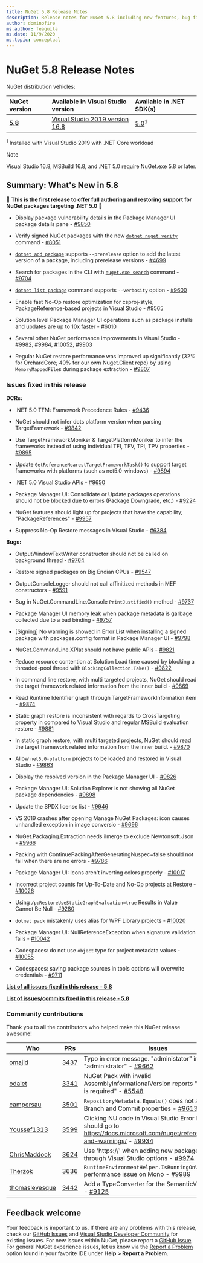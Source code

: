 ```yaml
---
title: NuGet 5.8 Release Notes
description: Release notes for NuGet 5.8 including new features, bug fixes, and DCRs.
author: dominofire
ms.author: feaguila
ms.date: 11/9/2020
ms.topic: conceptual
---
```


# NuGet 5.8 Release Notes

NuGet distribution vehicles:

| NuGet version | Available in Visual Studio version | Available in .NET SDK(s) |
|:---|:---|:---|
| [**5.8**](https://nuget.org/downloads) | [Visual Studio 2019 version 16.8](https://visualstudio.microsoft.com/downloads/) | [5.0](https://dotnet.microsoft.com/download/dotnet-core/5.0)<sup>1</sup> |

<sup>1</sup> Installed with Visual Studio 2019 with .NET Core workload
  
> [!NOTE]
> Visual Studio 16.8, MSBuild 16.8, and .NET 5.0 require NuGet.exe 5.8 or later.


## Summary: What's New in 5.8
🎉 **This is the first release to offer full authoring and restoring support for NuGet packages targeting .NET 5.0** 🎉

* Display package vulnerability details in the Package Manager UI package details pane - [#9850](https://github.com/NuGet/Home/issues/9850)

* Verify signed NuGet packages with the new [`dotnet nuget verify`](https://docs.microsoft.com/dotnet/core/tools/dotnet-nuget-verify) command - [#8051](https://github.com/NuGet/Home/issues/8051)

* [`dotnet add package`](https://docs.microsoft.com/dotnet/core/tools/dotnet-add-package#:~:text=dotnet%20add%20package%201%20Name%202%20Synopsis%203,when%20targeting%20a%20specific%20framework.%20...%206%20Examples) supports `--prerelease` option to add the latest version of a package, including prerelease versions - [#4699](https://github.com/NuGet/Home/issues/4699)

* Search for packages in the CLI with [`nuget.exe search`](https://docs.microsoft.com/nuget/reference/cli-reference/cli-ref-search) command - [#9704](https://github.com/NuGet/Home/issues/9704)

* [`dotnet list package`](https://docs.microsoft.com/dotnet/core/tools/dotnet-list-package) command supports `--verbosity` option - [#9600](https://github.com/NuGet/Home/issues/9600)

* Enable fast No-Op restore optimization for csproj-style, PackageReference-based projects in Visual Studio - [#9565](https://github.com/NuGet/Home/issues/9565)

* Solution level Package Manager UI operations such as package installs and updates are up to 10x faster - [#6010](https://github.com/NuGet/Home/issues/6010)

* Several other NuGet performance improvements in Visual Studio - [#9982](https://github.com/NuGet/Home/issues/9982), [#9984](https://github.com/NuGet/Home/issues/9984), [#10052](https://github.com/NuGet/Home/issues/10052), [#9903](https://github.com/NuGet/Home/issues/9903)

* Regular NuGet restore performance was improved up significantly (32% for OrchardCore; 40% for our own Nuget.Client repo) by using `MemoryMappedFile`s during package extraction - [#9807](https://github.com/NuGet/Home/issues/9807)

### Issues fixed in this release

**DCRs:**

* .NET 5.0 TFM: Framework Precedence Rules - [#9436](https://github.com/NuGet/Home/issues/9436)

* NuGet should not infer dots platform version when parsing TargetFramework - [#9842](https://github.com/NuGet/Home/issues/9842)

* Use TargetFrameworkMoniker & TargetPlatformMoniker to infer the frameworks instead of using individual TFI, TFV, TPI, TPV properties - [#9895](https://github.com/NuGet/Home/issues/9895)

* Update `GetReferenceNearestTargetFrameworkTask()` to support target frameworks with platforms (such as net5.0-windows) - [#9894](https://github.com/NuGet/Home/issues/9894)

* .NET 5.0 Visual Studio APIs - [#9650](https://github.com/NuGet/Home/issues/9650)

* Package Manager UI: Consolidate or Update packages operations should not be blocked due to errors (Package Downgrade, etc.) - [#9224](https://github.com/NuGet/Home/issues/9224)

* NuGet features should light up for projects that have the capability; "PackageReferences" - [#9957](https://github.com/NuGet/Home/issues/9957)

* Suppress No-Op Restore messages in Visual Studio - [#6384](https://github.com/NuGet/Home/issues/6384)

**Bugs:**

* OutputWindowTextWriter constructor should not be called on background thread - [#9764](https://github.com/NuGet/Home/issues/9764)

* Restore signed packages on Big Endian CPUs - [#9547](https://github.com/NuGet/Home/issues/9547)

* OutputConsoleLogger should not call affinitized methods in MEF constructors - [#9591](https://github.com/NuGet/Home/issues/9591)

* Bug in NuGet.CommandLine.Console `PrintJustified()` method - [#9737](https://github.com/NuGet/Home/issues/9737)

* Package Manager UI memory leak when package metadata is garbage collected due to a bad binding - [#9757](https://github.com/NuGet/Home/issues/9757)

* [Signing] No warning is showed in Error List when installing a signed package with packages.config format in Package Manager UI - [#9798](https://github.com/NuGet/Home/issues/9798)

* NuGet.CommandLine.XPlat should not have public APIs - [#9821](https://github.com/NuGet/Home/issues/9821)

* Reduce resource contention at Solution Load time caused by blocking a threaded-pool thread with `BlockingCollection.Take()` - [#9822](https://github.com/NuGet/Home/issues/9822)

* In command line restore, with multi targeted projects, NuGet should read the target framework related information from the inner build - [#9869](https://github.com/NuGet/Home/issues/9869)

* Read Runtime Identifier graph through TargetFrameworkInformation item - [#9874](https://github.com/NuGet/Home/issues/9874)

* Static graph restore is inconsistent with regards to CrossTargeting property in compared to Visual Studio and regular MSBuild evaluation restore - [#9881](https://github.com/NuGet/Home/issues/9881)

* In static graph restore, with multi targeted projects, NuGet should read the target framework related information from the inner build. - [#9870](https://github.com/NuGet/Home/issues/9870)

* Allow `net5.0-platform` projects to be loaded and restored in Visual Studio - [#9863](https://github.com/NuGet/Home/issues/9863)

* Display the resolved version in the Package Manager UI - [#9826](https://github.com/NuGet/Home/issues/9826)

* Package Manager UI: Solution Explorer is not showing all NuGet package dependencies - [#9898](https://github.com/NuGet/Home/issues/9898)

* Update the SPDX license list - [#9946](https://github.com/NuGet/Home/issues/9946)

* VS 2019 crashes after opening Manage NuGet Packages: icon causes unhandled exception in image conversio - [#9696](https://github.com/NuGet/Home/issues/9696)

* NuGet.Packaging.Extraction needs ilmerge to exclude Newtonsoft.Json - [#9966](https://github.com/NuGet/Home/issues/9966)

* Packing with ContinuePackingAfterGeneratingNuspec=false should not fail when there are no errors - [#9786](https://github.com/NuGet/Home/issues/9786)

* Package Manager UI: Icons aren't inverting colors properly - [#10017](https://github.com/NuGet/Home/issues/10017)

* Incorrect project counts for Up-To-Date and No-Op projects at Restore - [#10026](https://github.com/NuGet/Home/issues/10026)

* Using `/p:RestoreUseStaticGraphEvaluation=true` Results in Value Cannot Be Null - [#9280](https://github.com/NuGet/Home/issues/9280)

* `dotnet pack` mistakenly uses alias for WPF Library projects - [#10020](https://github.com/NuGet/Home/issues/10020)

* Package Manager UI: NullReferenceException when signature validation fails - [#10042](https://github.com/NuGet/Home/issues/10042)

* Codespaces: do not use `object` type for project metadata values  - [#10055](https://github.com/NuGet/Home/issues/10055)

* Codespaces: saving package sources in tools options will overwrite credentials - [#9711](https://github.com/NuGet/Home/issues/9711)


**[List of all issues fixed in this release - 5.8](https://app.zenhub.com/workspaces/nuget-client-team-55aec9a240305cf007585881/reports/release?release=5f03519b777e78b4ffb2edeb)**

**[List of issues/commits fixed in this release - 5.8](https://github.com/NuGet/NuGet.Client/compare/5.7.0.6726...5.8.0.6930)**

### Community contributions

Thank you to all the contributors who helped make this NuGet release awesome!

|Who|PRs|Issues|
|----|----|----|
[omajid](https://github.com/omajid) | [3437](https://github.com/NuGet/NuGet.Client/pull/3437) | Typo in error message. "administator" instead of "administrator" - [#9662](https://github.com/NuGet/Home/issues/9662)
[odalet](https://github.com/odalet) | [3341](https://github.com/NuGet/NuGet.Client/pull/3341) | NuGet Pack with invalid AssemblyInformationalVersion reports "description is required" - [#5548](https://github.com/NuGet/Home/issues/5548)
[campersau](https://github.com/campersau) | [3501](https://github.com/NuGet/NuGet.Client/pull/3501) | `RepositoryMetadata.Equals()` does not account for Branch and Commit properties - [#9613](https://github.com/NuGet/Home/issues/9613)
[Youssef1313](https://github.com/Youssef1313) | [3599](https://github.com/NuGet/NuGet.Client/pull/3599) | Clicking NU code in Visual Studio Error List window should go to https://docs.microsoft.com/nuget/reference/errors-and-warnings/ - [#9934](https://github.com/NuGet/Home/issues/9934)
[ChrisMaddock](https://github.com/ChrisMaddock) | [3624](https://github.com/NuGet/NuGet.Client/pull/3624) | Use 'https://' when adding new package source through Visual Studio options - [#9974](https://github.com/NuGet/Home/issues/9974)
[Therzok](https://github.com/Therzok) | [3636](https://github.com/NuGet/NuGet.Client/pull/3636) | `RuntimeEnvironmentHelper.IsRunningOnVisualStudio` performance issue on Mono - [#9989](https://github.com/NuGet/Home/issues/9989)
[thomaslevesque](https://github.com/thomaslevesque) | [3442](https://github.com/NuGet/NuGet.Client/pull/3442) | Add a TypeConverter for the SemanticVersion class - [#9125](https://github.com/NuGet/Home/issues/9125)


## Feedback welcome

Your feedback is important to us.  If there are any problems with this release, check our
[GitHub Issues](https://github.com/NuGet/Home/issues) and
[Visual Studio Developer Community](https://developercommunity.visualstudio.com/)
for existing issues.  For new issues within NuGet, please report a
[GitHub Issue](hhttps://github.com/NuGet/Home/issues/new).
For general NuGet experience issues, let us know via the
[Report a Problem](https://docs.microsoft.com/visualstudio/ide/how-to-report-a-problem-with-visual-studio)
option found in your favorite IDE under **Help > Report a Problem**.
